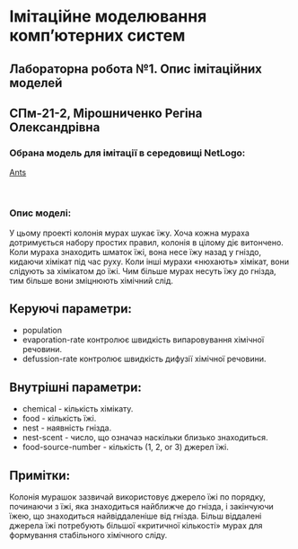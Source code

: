 # Імітаційне моделювання компʼютерних систем
## Лабораторна робота №1. Опис імітаційних моделей
## СПм-21-2, Мірошниченко Регіна Олександрівна
### Обрана модель для імітації в середовищі NetLogo:
[Ants](http://www.netlogoweb.org/launch#http://www.netlogoweb.org/assets/modelslib/Sample%20Models/Biology/Ants.nlogo)

<br>

### Опис моделі:
У цьому проекті колонія мурах шукає їжу. Хоча кожна мураха дотримується набору простих правил, колонія в цілому діє витончено. 
Коли мураха знаходить шматок їжі, вона несе їжу назад у гніздо, кидаючи хімікат під час руху. Коли інші мурахи «нюхають» хімікат, 
вони слідують за хімікатом до їжі. Чим більше мурах несуть їжу до гнізда, тим більше вони зміцнюють хімічний слід.

## Керуючі параметри:
- population 
- evaporation-rate контролює швидкість випаровування хімічної речовини.
- defussion-rate контролює швидкість дифузії хімічної речовини.

## Внутрішні параметри:
- chemical - кількість хімікату.
- food - кількість їжі.
- nest - наявність гнізда.
- nest-scent - число, що означаэ наскільки близько знаходиться.
- food-source-number - кількість (1, 2, or 3) джерел їжі.

## Примітки:
Колонія мурашок зазвичай використовує джерело їжі по порядку, починаючи з їжі, яка знаходиться найближче до гнізда, і закінчуючи їжею, 
що знаходиться найвіддаленіше від гнізда. Більш віддалені джерела їжі потребують більшої «критичної кількості» мурах для формування стабільного хімічного сліду.


